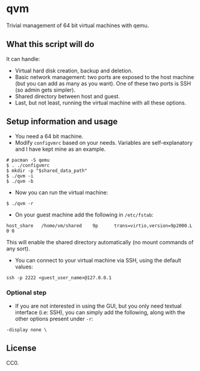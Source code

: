 # qvm
Trivial management of 64 bit virtual machines with qemu.

## What this script will do
It can handle:
- Virtual hard disk creation, backup and deletion.
- Basic network management: two ports are exposed to the host
  machine (but you can add as many as you want). One of these 
  two ports is SSH (so admin gets simpler).
- Shared directory between host and guest.
- Last, but not least, running the virtual machine with all
  these options.

## Setup information and usage
- You need a 64 bit machine.
- Modify `configvmrc` based on your needs.
  Variables are self-explanatory and I have kept mine 
  as an example.

```
# pacman -S qemu
$ . ./configvmrc
$ mkdir -p "$shared_data_path"
$ ./qvm -i
$ ./qvm -b
```

- Now you can run the virtual machine:
```
$ ./qvm -r
```

- On your guest machine add the following in `/etc/fstab`:
```
host_share   /home/vm/shared    9p      trans=virtio,version=9p2000.L   0 0
```
This will enable the shared directory automatically (no mount commands of any 
sort).

- You can connect to your virtual machine via SSH, using the default values:
```
ssh -p 2222 <guest_user_name>@127.0.0.1
```
### Optional step

- If you are not interested in using the GUI, but you only need textual interface
  (i.e: SSH), you can simply add the following, along with the other options present 
  under `-r`:
```
-display none \
```

## License
CC0.
